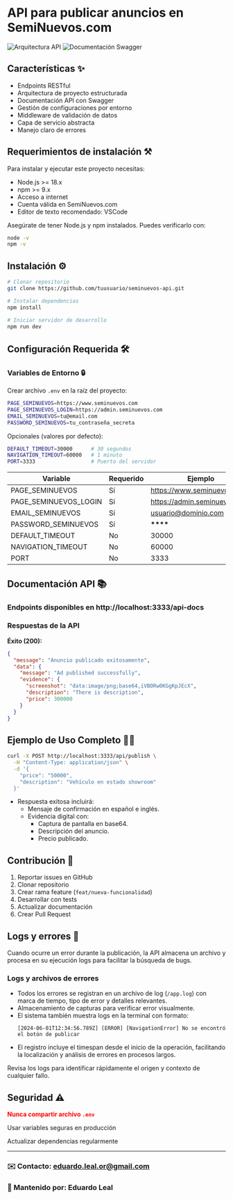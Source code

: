 # API para publicar anuncios en SemiNuevos.com

![Arquitectura API](https://img.shields.io/badge/arquitectura-capas-blue)
![Documentación Swagger](https://img.shields.io/badge/documentación-swagger-green)

## Características ✨

- Endpoints RESTful
- Arquitectura de proyecto estructurada
- Documentación API con Swagger
- Gestión de configuraciones por entorno
- Middleware de validación de datos
- Capa de servicio abstracta
- Manejo claro de errores

## Requerimientos de instalación ⚒️
Para instalar y ejecutar este proyecto necesitas:

- Node.js >= 18.x
- npm >= 9.x
- Acceso a internet
- Cuenta válida en SemiNuevos.com
- Editor de texto recomendado: VSCode

Asegúrate de tener Node.js y npm instalados. Puedes verificarlo con:

```bash
node -v
npm -v
```

## Instalación ⚙️

```bash
# Clonar repositorio
git clone https://github.com/tuusuario/seminuevos-api.git

# Instalar dependencias
npm install

# Iniciar servidor de desarrollo
npm run dev
```

## Configuración Requerida 🛠

### Variables de Entorno 🔒

Crear archivo `.env` en la raíz del proyecto:

```bash
PAGE_SEMINUEVOS=https://www.seminuevos.com
PAGE_SEMINUEVOS_LOGIN=https://admin.seminuevos.com
EMAIL_SEMINUEVOS=tu@email.com
PASSWORD_SEMINUEVOS=tu_contraseña_secreta
```

Opcionales (valores por defecto):

```bash
DEFAULT_TIMEOUT=30000      # 30 segundos
NAVIGATION_TIMEOUT=60000   # 1 minuto
PORT=3333                  # Puerto del servidor
```

| Variable              | Requerido | Ejemplo                      |
| --------------------- | --------- | ---------------------------- |
| PAGE_SEMINUEVOS       | Sí        | https://www.seminuevos.com   |
| PAGE_SEMINUEVOS_LOGIN | Sí        | https://admin.seminuevos.com |
| EMAIL_SEMINUEVOS      | Sí        | usuario@dominio.com          |
| PASSWORD_SEMINUEVOS   | Sí        | ****\*\*\*\*****             |
| DEFAULT_TIMEOUT       | No        | 30000                        |
| NAVIGATION_TIMEOUT    | No        | 60000                        |
| PORT                  | No        | 3333                         |

## Documentación API 📚
### Endpoints disponibles en http://localhost:3333/api-docs

### Respuestas de la API

**Éxito (200):**
```json
{
  "message": "Anuncio publicado exitosamente",
  "data": {
    "message": "Ad published successfully",
    "evidence": {
      "screenshot": "data:image/png;base64,iVBORw0KGgKpJEcX",
      "description": "There is description",
      "price": 300000
    }
  }
}
```

## Ejemplo de Uso Completo 🤘🏼
```bash
curl -X POST http://localhost:3333/api/publish \
  -H "Content-Type: application/json" \
  -d '{
    "price": "50000",
    "description": "Vehículo en estado showroom"
  }'
````

- Respuesta exitosa incluirá:
  - Mensaje de confirmación en español e inglés.
  - Evidencia digital con:
    - Captura de pantalla en base64.
    - Descripción del anuncio.
    - Precio publicado.

## Contribución 👥
1. Reportar issues en GitHub
2. Clonar repositorio
3. Crear rama feature (`feat/nueva-funcionalidad`)
4. Desarrollar con tests
5. Actualizar documentación
6. Crear Pull Request

## Logs y errores 🐞
Cuando ocurre un error durante la publicación, la API almacena un archivo y procesa en su ejecución logs para facilitar la búsqueda de bugs.

### Logs y archivos de errores

- Todos los errores se registran en un archivo de log (`/app.log`) con marca de tiempo, tipo de error y detalles relevantes.
- Almacenamiento de capturas para verificar error visualmente.
- El sistema también muestra logs en la terminal con formato:
  ```
  [2024-06-01T12:34:56.789Z] [ERROR] [NavigationError] No se encontró el botón de publicar
  ```
- El registro incluye el timespan desde el inicio de la operación, facilitando la localización y análisis de errores en procesos largos.

Revisa los logs para identificar rápidamente el origen y contexto de cualquier fallo.


## Seguridad ⚠️
**<span style="color:red">Nunca compartir archivo `.env`</span>**

Usar variables seguras en producción

Actualizar dependencias regularmente

---

### ✉️ Contacto: eduardo.leal.or@gmail.com
### 🔧 Mantenido por: Eduardo Leal
